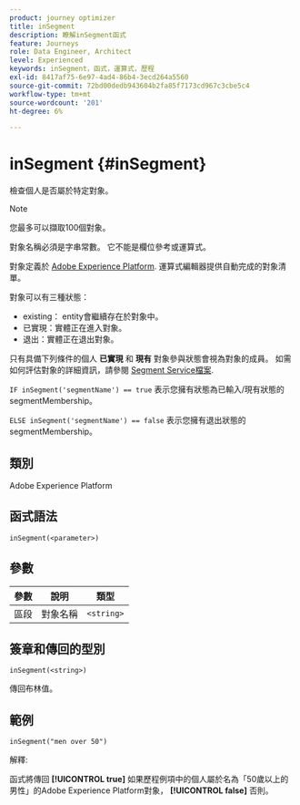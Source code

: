 ```yaml
---
product: journey optimizer
title: inSegment
description: 瞭解inSegment函式
feature: Journeys
role: Data Engineer, Architect
level: Experienced
keywords: inSegment，函式，運算式，歷程
exl-id: 8417af75-6e97-4ad4-86b4-3ecd264a5560
source-git-commit: 72bd00dedb943604b2fa85f7173cd967c3cbe5c4
workflow-type: tm+mt
source-wordcount: '201'
ht-degree: 6%

---
```


# inSegment {#inSegment}

檢查個人是否屬於特定對象。

>[!NOTE]
>
>您最多可以擷取100個對象。

對象名稱必須是字串常數。 它不能是欄位參考或運算式。

對象定義於 [Adobe Experience Platform](https://platform.adobe.com/audience/overview). 運算式編輯器提供自動完成的對象清單。

對象可以有三種狀態：

* existing： entity會繼續存在於對象中。
* 已實現：實體正在進入對象。
* 退出：實體正在退出對象。

只有具備下列條件的個人 **已實現** 和 **現有** 對象參與狀態會視為對象的成員。 如需如何評估對象的詳細資訊，請參閱 [Segment Service檔案](https://experienceleague.adobe.com/docs/experience-platform/segmentation/tutorials/evaluate-a-segment.html?lang=en#interpret-segment-results).

`IF inSegment('segmentName') == true` 表示您擁有狀態為已輸入/現有狀態的segmentMembership。

`ELSE inSegment('segmentName') == false` 表示您擁有退出狀態的segmentMembership。

## 類別

Adobe Experience Platform

## 函式語法

`inSegment(<parameter>)`

## 參數

| 參數 | 說明 | 類型 |
|--- |--- |--- |
| 區段 | 對象名稱 | `<string>` |

## 簽章和傳回的型別

`inSegment(<string>)`

傳回布林值。

## 範例

`inSegment("men over 50")`

解釋:

函式將傳回 **[!UICONTROL true]** 如果歷程例項中的個人屬於名為「50歲以上的男性」的Adobe Experience Platform對象， **[!UICONTROL false]** 否則。

